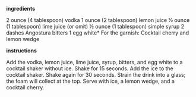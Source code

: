 
**ingredients**

2 ounce (4 tablespoon) vodka
1 ounce (2 tablespoon) lemon juice
½ ounce (1 tablespoon) lime juice (or omit)
½ ounce (1 tablespoon) simple syrup
2 dashes Angostura bitters
1 egg white*
For the garnish: Cocktail cherry and lemon wedge

**instructions**

Add the vodka, lemon juice, lime juice, syrup, bitters, and egg white to a cocktail shaker without ice. Shake for 15 seconds.
Add the ice to the cocktail shaker. Shake again for 30 seconds.
Strain the drink into a glass; the foam will collect at the top. Serve with ice, a lemon wedge, and a cocktail cherry.
